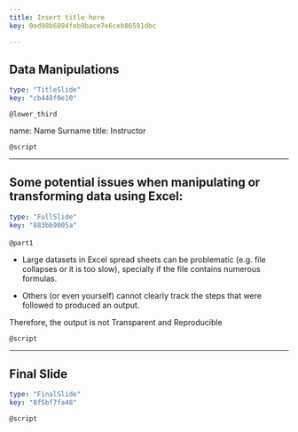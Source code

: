 ```yaml
---
title: Insert title here
key: 0ed98b6894feb9bace7e6ceb86591dbc

---
```

## Data Manipulations

```yaml
type: "TitleSlide"
key: "cb448f0e10"
```

`@lower_third`

name: Name Surname
title: Instructor


`@script`



---
##  Some potential issues when manipulating or transforming data using Excel:




```yaml
type: "FullSlide"
key: "883bb9005a"
```

`@part1`
` ` 

- Large datasets in Excel spread sheets can be problematic (e.g. file collapses or it is too slow), specially if the file contains numerous formulas. 
   
- Others (or even yourself) cannot clearly track the steps that were followed to produced an output. 

Therefore, the output is not Transparent and Reproducible


`@script`



---
## Final Slide

```yaml
type: "FinalSlide"
key: "8f5bf7fa48"
```

`@script`


